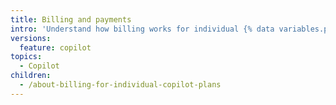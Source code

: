 ```yaml
---
title: Billing and payments
intro: 'Understand how billing works for individual {% data variables.product.prodname_copilot_short %} plans.'
versions:
  feature: copilot
topics:
  - Copilot
children:
  - /about-billing-for-individual-copilot-plans
---
```

